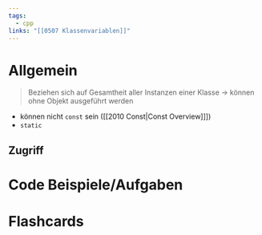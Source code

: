 ```yaml
---
tags:
  - cpp
links: "[[0507 Klassenvariablen]]"
---
```

# Allgemein
>Beziehen sich auf Gesamtheit aller Instanzen einer Klasse
-> können ohne Objekt ausgeführt werden
<!--SR:!2024-08-21,4,270-->

- können nicht `const` sein ([[2010 Const|Const Overview]]])
- `static`
## Zugriff



# Code Beispiele/Aufgaben


# Flashcards
